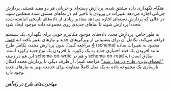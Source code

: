 هنگام نگهداری داده مشتق شده، پردازش دسته‌ای و جریانی هر دو مفید هستند. پردازش جریانی اجازه می‌دهد تغییرات در ورودی با تأخیر کم در نماهای مشتق شده منعکس شود، در حالی که پردازش دسته‌ای اجازه می‌دهد مقادیر زیادی از داده‌های تاریخی انباشته شده مجدداً پردازش شوند تا نماهای جدیدی روی مجموعه داده موجود ایجاد شود.

به طور خاص، پردازش مجدد داده‌های موجود مکانیزم خوبی برای نگهداری یک سیستم فراهم می‌کند، تکامل آن برای پشتیبانی از ویژگی‌های جدید و نیازهای تغییر یافته (به [فصل 4](ch04.html#ch_encoding) مراجعه کنید). بدون پردازش مجدد، تکامل طرح (schema) محدود به تغییرات ساده مانند افزودن یک فیلد اختیاری جدید به یک رکورد، یا افزودن یک نوع جدید رکورد است. این هم در زمینه schema-on-write و هم در schema-on-read صادق است (به ["انعطاف‌پذیری طرح در مدل سند"](ch02.html#sec_datamodels_schema_flexibility) مراجعه کنید). از طرف دیگر، با پردازش مجدد امکان بازسازی یک مجموعه داده به یک مدل کاملاً متفاوت برای خدمت بهتر به نیازهای جدید وجود دارد.

##### مهاجرت‌های طرح در راه‌آهن